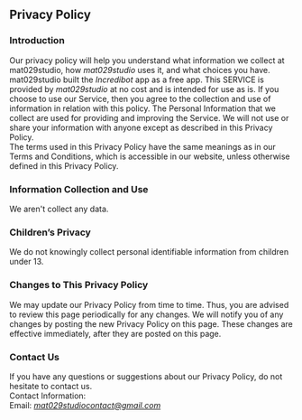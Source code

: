 Privacy Policy  
----------------

### Introduction  
Our privacy policy will help you understand what information we collect at mat029studio, how *mat029studio* uses it, and what choices you have.
mat029studio built the *Incredibot* app as a free app. This SERVICE is provided by *mat029studio* at no cost and is intended for use as is.
If you choose to use our Service, then you agree to the collection and use of information in  relation with this policy. The Personal Information that we collect are used for providing and improving the Service. We will not use or share your information with anyone except as described in this Privacy Policy.  
The terms used in this Privacy Policy have the same meanings as in our Terms and Conditions, which is accessible in our website, unless otherwise  defined in this Privacy Policy.

### Information Collection and Use  
We aren't collect any data.
  
### Children’s Privacy  
 We do not knowingly collect personal identifiable information from children under 13. 

### Changes to This Privacy Policy  
We may update our Privacy Policy from time to time. Thus, you are advised to review this page periodically for any changes. We will notify you of any changes by posting the new Privacy Policy on this page. These changes are effective immediately, after they are posted on this page.  

### Contact Us  
If you have any questions or suggestions about our Privacy Policy, do not hesitate to contact us.  
Contact Information:  
Email: *mat029studiocontact@gmail.com*  
